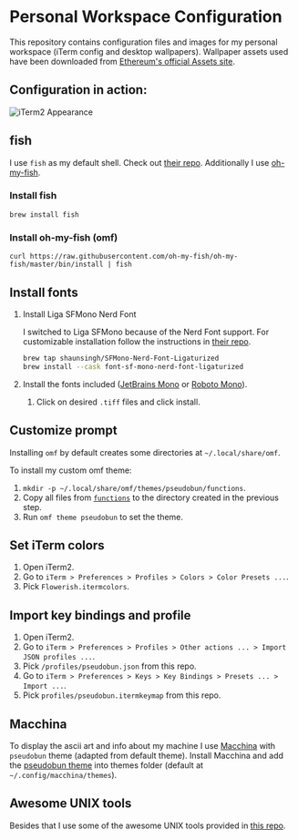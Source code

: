 # Personal Workspace Configuration

This repository contains configuration files and images for my personal workspace (iTerm config and desktop wallpapers). Wallpaper assets used have been downloaded from [Ethereum's official Assets site](https://ethereum.org/en/assets/).

## Configuration in action:
![iTerm2 Appearance](iterm2.png)

## fish
I use `fish` as my default shell. Check out [their repo](https://github.com/fish-shell/fish-shell). Additionally I use [oh-my-fish](https://github.com/oh-my-fish/oh-my-fish).

### Install fish
`brew install fish`

### Install oh-my-fish (omf)
`curl https://raw.githubusercontent.com/oh-my-fish/oh-my-fish/master/bin/install | fish`

## Install fonts 

1. Install Liga SFMono Nerd Font
   
    I switched to Liga SFMono because of the Nerd Font support. For customizable installation follow the instructions in [their repo](https://github.com/shaunsingh/SFMono-Nerd-Font-Ligaturized).

    ```bash
    brew tap shaunsingh/SFMono-Nerd-Font-Ligaturized
    brew install --cask font-sf-mono-nerd-font-ligaturized
    ```

2. Install the fonts included ([JetBrains Mono](/fonts/JetBrainsMono/) or [Roboto Mono](/fonts/RobotoMono/)).
   1. Click on desired `.tiff` files and click install.

## Customize prompt

Installing `omf` by default creates some directories at `~/.local/share/omf`.

To install my custom omf theme:

1. `mkdir -p ~/.local/share/omf/themes/pseudobun/functions`.
2. Copy all files from [`functions`](/functions/) to the directory created in the previous step.
3. Run `omf theme pseudobun` to set the theme.

## Set iTerm colors
1. Open iTerm2.
2. Go to `iTerm > Preferences > Profiles > Colors > Color Presets ...`.
3. Pick `Flowerish.itermcolors`.

## Import key bindings and profile
1. Open iTerm2.
2. Go to `iTerm > Preferences > Profiles > Other actions ... > Import JSON profiles ...`.
3. Pick `/profiles/pseudobun.json` from this repo.
4. Go to `iTerm > Preferences > Keys > Key Bindings > Presets ... > Import ...`.
5. Pick `profiles/pseudobun.itermkeymap` from this repo.

## Macchina
To display the ascii art and info about my machine I use [Macchina](https://github.com/Macchina-CLI/macchina) with `pseudobun` theme (adapted from default theme). Install Macchina and add the [pseudobun theme](/macchina/pseudobun.toml) into themes folder (default at `~/.config/macchina/themes`).

## Awesome UNIX tools
Besides that I use some of the awesome UNIX tools provided in [this repo](https://github.com/ibraheemdev/modern-unix).